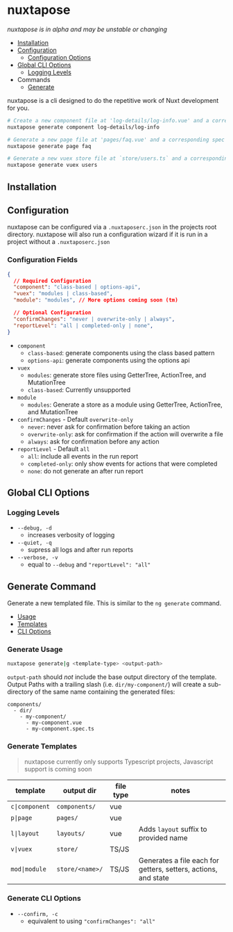 # nuxtapose

_nuxtapose is in alpha and may be unstable or changing_

- [Installation](#installation)
- [Configuration](#configuration)
  - [Configuration Options](#configuration-fields)
- [Global CLI Options]()
  - [Logging Levels]()
- Commands
  - [Generate]()

nuxtapose is a cli designed to do the repetitive work of Nuxt development for you.

```sh
# Create a new component file at 'log-details/log-info.vue' and a corresponding spec file
nuxtapose generate component log-details/log-info

# Generate a new page file at 'pages/faq.vue' and a corresponding spec file
nuxtapose generate page faq

# Generate a new vuex store file at `store/users.ts` and a corresponding spec file
nuxtapose generate vuex users
```

## Installation

## Configuration

nuxtapose can be configured via a `.nuxtaposerc.json` in the projects root directory. nuxtapose will also run a configuration wizard if it is run in a project without a `.nuxtaposerc.json`

### Configuration Fields

```json
{
  // Required Configuration
  "component": "class-based | options-api",
  "vuex": "modules | class-based",
  "module": "modules", // More options coming soon (tm)

  // Optional Configuration
  "confirmChanges": "never | overwrite-only | always",
  "reportLevel": "all | completed-only | none",
}
```

- `component`
  - `class-based`: generate components using the class based pattern
  - `options-api`: generate components using the options api
- `vuex`
  - `modules`: generate store files using GetterTree, ActionTree, and MutationTree
  - `class-based`: Currently unsupported
- `module`
  - `modules`: Generate a store as a module using GetterTree, ActionTree, and MutationTree
- `confirmChanges` - Default `overwrite-only`
  - `never`: never ask for confirmation before taking an action
  - `overwrite-only`: ask for confirmation if the action will overwrite a file
  - `always`: ask for confirmation before any action
- `reportLevel` - Default `all`
  - `all`: include all events in the run report
  - `completed-only`: only show events for actions that were completed
  - `none`: do not generate an after run report

## Global CLI Options

### Logging Levels

- `--debug, -d`
  - increases verbosity of logging
- `--quiet, -q`
  - supress all logs and after run reports
- `--verbose, -v`
  - equal to  `--debug` and `"reportLevel": "all"`

## Generate Command

Generate a new templated file. This is similar to the `ng generate` command.

- [Usage](#generate-usage)
- [Templates](#generate-templates)
- [CLI Options](#generate-cli-options)

### Generate Usage

```sh
nuxtapose generate|g <template-type> <output-path>
```

`output-path` should *not* include the base output directory of the template. Output Paths with a trailing slash (i.e. `dir/my-component/`) will create a sub-directory of the same name containing the generated files:

```
components/
  - dir/
    - my-component/
      - my-component.vue
      - my-component.spec.ts
```

### Generate Templates

> nuxtapose currently only supports Typescript projects, Javascript support is coming soon

| template    | output dir      | file type | notes                                                          |
|-------------|-----------------|-----------|----------------------------------------------------------------|
| `c\|component` | `components/`   | vue       |                                                                |
| `p\|page`      | `pages/`        | vue       |                                                                |
| `l\|layout`    | `layouts/`      | vue       | Adds `layout` suffix to provided name                          |
| `v\|vuex`      | `store/`        | TS/JS     |                                                                |
| `mod\|module`    | `store/<name>/` | TS/JS     | Generates a file each for getters, setters, actions, and state |

### Generate CLI Options

- `--confirm, -c`
  - equivalent to using `"confirmChanges": "all"`